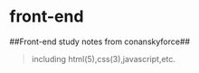 # front-end
##Front-end study notes from conanskyforce##

> including html(5),css(3),javascript,etc.
